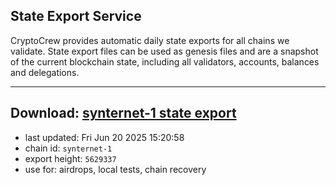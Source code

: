 ## State Export Service
CryptoCrew provides automatic daily state exports for all chains we validate. State export files can be used as genesis files and are a snapshot of the current blockchain state, including all validators, accounts, balances and delegations.

---
**Download: [synternet-1 state export](https://dl-eu2.ccvalidators.com/SERVICE/synternet/synternet-1_export_5629337.json)**
---

- last updated: Fri Jun 20 2025 15:20:58
- chain id: `synternet-1`
- export height: `5629337`
- use for: airdrops, local tests, chain recovery
